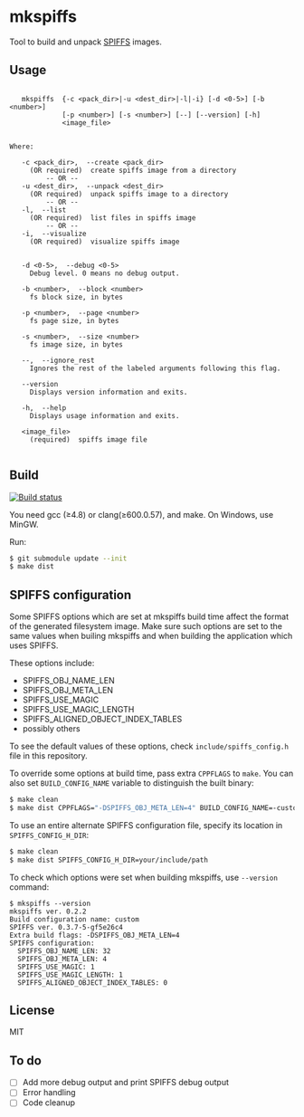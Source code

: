 # mkspiffs
Tool to build and unpack [SPIFFS](https://github.com/pellepl/spiffs) images.


## Usage

```

   mkspiffs  {-c <pack_dir>|-u <dest_dir>|-l|-i} [-d <0-5>] [-b <number>]
             [-p <number>] [-s <number>] [--] [--version] [-h]
             <image_file>


Where: 

   -c <pack_dir>,  --create <pack_dir>
     (OR required)  create spiffs image from a directory
         -- OR --
   -u <dest_dir>,  --unpack <dest_dir>
     (OR required)  unpack spiffs image to a directory
         -- OR --
   -l,  --list
     (OR required)  list files in spiffs image
         -- OR --
   -i,  --visualize
     (OR required)  visualize spiffs image


   -d <0-5>,  --debug <0-5>
     Debug level. 0 means no debug output.

   -b <number>,  --block <number>
     fs block size, in bytes

   -p <number>,  --page <number>
     fs page size, in bytes

   -s <number>,  --size <number>
     fs image size, in bytes

   --,  --ignore_rest
     Ignores the rest of the labeled arguments following this flag.

   --version
     Displays version information and exits.

   -h,  --help
     Displays usage information and exits.

   <image_file>
     (required)  spiffs image file


```
## Build


 [![Build status](http://img.shields.io/travis/igrr/mkspiffs.svg)](https://travis-ci.org/igrr/mkspiffs)


You need gcc (≥4.8) or clang(≥600.0.57), and make. On Windows, use MinGW.

Run:
```bash
$ git submodule update --init
$ make dist
```

## SPIFFS configuration

Some SPIFFS options which are set at mkspiffs build time affect the format of the generated filesystem image. Make sure such options are set to the same values when builing mkspiffs and when building the application which uses SPIFFS.

These options include:

  - SPIFFS_OBJ_NAME_LEN
  - SPIFFS_OBJ_META_LEN
  - SPIFFS_USE_MAGIC
  - SPIFFS_USE_MAGIC_LENGTH
  - SPIFFS_ALIGNED_OBJECT_INDEX_TABLES
  - possibly others

To see the default values of these options, check `include/spiffs_config.h` file in this repository.

To override some options at build time, pass extra `CPPFLAGS` to `make`. You can also set `BUILD_CONFIG_NAME` variable to distinguish the built binary:

```bash
$ make clean
$ make dist CPPFLAGS="-DSPIFFS_OBJ_META_LEN=4" BUILD_CONFIG_NAME=-custom
```

To use an entire alternate SPIFFS configuration file, specify its location in `SPIFFS_CONFIG_H_DIR`:

```bash
$ make clean
$ make dist SPIFFS_CONFIG_H_DIR=your/include/path
```

To check which options were set when building mkspiffs, use `--version` command:

```
$ mkspiffs --version
mkspiffs ver. 0.2.2
Build configuration name: custom
SPIFFS ver. 0.3.7-5-gf5e26c4
Extra build flags: -DSPIFFS_OBJ_META_LEN=4
SPIFFS configuration:
  SPIFFS_OBJ_NAME_LEN: 32
  SPIFFS_OBJ_META_LEN: 4
  SPIFFS_USE_MAGIC: 1
  SPIFFS_USE_MAGIC_LENGTH: 1
  SPIFFS_ALIGNED_OBJECT_INDEX_TABLES: 0
```


## License

MIT

## To do

- [ ] Add more debug output and print SPIFFS debug output
- [ ] Error handling
- [ ] Code cleanup
